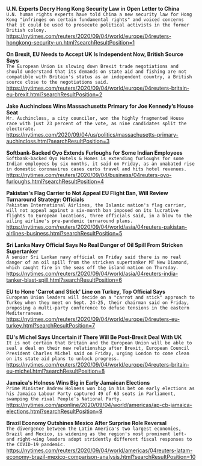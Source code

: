**U.N. Experts Decry Hong Kong Security Law in Open Letter to China**\
`U.N. human rights experts have told China a new security law for Hong Kong "infringes on certain fundamental rights" and voiced concerns that it could be used to prosecute political activists in the former British colony.`\
https://nytimes.com/reuters/2020/09/04/world/europe/04reuters-hongkong-security-un.html?searchResultPosition=1

**On Brexit, EU Needs to Accept UK Is Independent Now, British Source Says**\
`The European Union is slowing down Brexit trade negotiations and should understand that its demands on state aid and fishing are not compatible with Britain's status as an independent country, a British source close to the negotiations said.`\
https://nytimes.com/reuters/2020/09/04/world/europe/04reuters-britain-eu-brexit.html?searchResultPosition=2

**Jake Auchincloss Wins Massachusetts Primary for Joe Kennedy’s House Seat**\
`Mr. Auchincloss, a city councilor, won the highly fragmented House race with just 23 percent of the vote, as nine candidates split the electorate.`\
https://nytimes.com/2020/09/04/us/politics/massachusetts-primary-auchincloss.html?searchResultPosition=3

**Softbank-Backed Oyo Extends Furloughs for Some Indian Employees**\
`Softbank-backed Oyo Hotels & Homes is extending furloughs for some Indian employees by six months, it said on Friday, as an unabated rise in domestic coronavirus cases curbs travel and hits hotel revenues.`\
https://nytimes.com/reuters/2020/09/04/business/04reuters-oyo-furloughs.html?searchResultPosition=4

**Pakistan's Flag Carrier to Not Appeal EU Flight Ban, Will Review Turnaround Strategy: Officials**\
`Pakistan International Airlines, the Islamic nation's flag carrier, will not appeal against a six-month ban imposed on its lucrative flights to European locations, three officials said, in a blow to the ailing airline's pre-pandemic turnaround plans.`\
https://nytimes.com/reuters/2020/09/04/world/asia/04reuters-pakistan-airlines-business.html?searchResultPosition=5

**Sri Lanka Navy Official Says No Real Danger of Oil Spill From Stricken Supertanker**\
`A senior Sri Lankan navy official on Friday said there is no real danger of an oil spill from the stricken supertanker MT New Diamond, which caught fire in the seas off the island nation on Thursday. `\
https://nytimes.com/reuters/2020/09/04/world/asia/04reuters-india-tanker-blast-spill.html?searchResultPosition=6

**EU to Hone 'Carrot and Stick' Line on Turkey, Top Official Says**\
`European Union leaders will decide on a "carrot and stick" approach to Turkey when they meet on Sept. 24-25, their chairman said on Friday, proposing a multi-party conference to defuse tensions in the eastern Mediterranean. `\
https://nytimes.com/reuters/2020/09/04/world/europe/04reuters-eu-turkey.html?searchResultPosition=7

**EU's Michel Says Uncertain if There Will Be Post-Brexit Deal With UK**\
`It is not certain that Britain and the European Union will be able to seal a deal on their new relationship after Brexit, European Council President Charles Michel said on Friday, urging London to come clean on its state aid plans to unlock progress.`\
https://nytimes.com/reuters/2020/09/04/world/europe/04reuters-britain-eu-michel.html?searchResultPosition=8

**Jamaica's Holness Wins Big in Early Jamaican Elections**\
`Prime Minister Andrew Holness won big in his bet on early elections as his Jamaica Labour Party captured 49 of 63 seats in Parliament, swamping the rival People’s National Party.`\
https://nytimes.com/aponline/2020/09/04/world/americas/ap-cb-jamaica-elections.html?searchResultPosition=9

**Brazil Economy Outshines Mexico After Surprise Role Reversal**\
`The divergence between the Latin America's two largest economies, Brazil and Mexico, is widening as the region's most prominent left- and right-wing leaders adopt stridently different fiscal responses to the COVID-19 pandemic.`\
https://nytimes.com/reuters/2020/09/04/world/americas/04reuters-latam-economy-brazil-mexico-comparison-analysis.html?searchResultPosition=10

